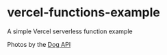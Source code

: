 # vercel-functions-example
A simple Vercel serverless function example

Photos by the [Dog API](https://dog.ceo/dog-api/documentation/)
